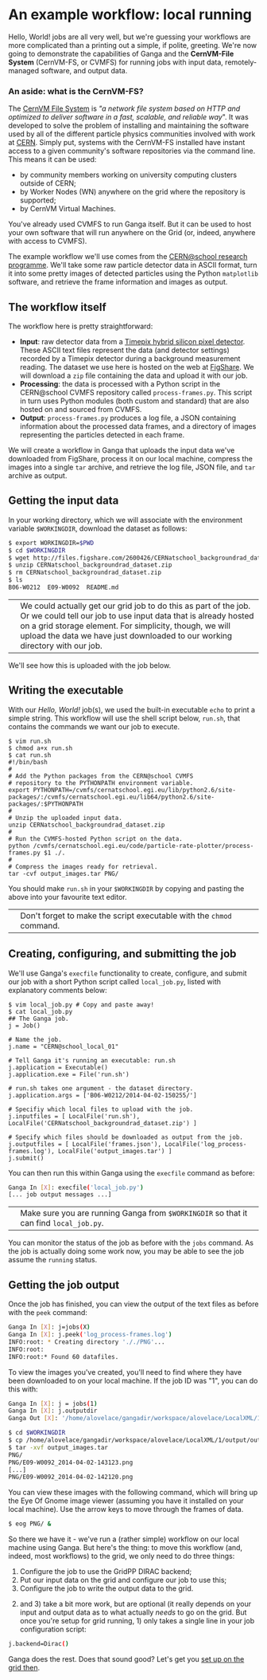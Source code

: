 # An example workflow: local running
Hello, World! jobs are all very well, but we're guessing your
workflows are more complicated than a printing out a simple,
if polite, greeting.
We're now going to demonstrate the capabilities of
Ganga and the **CernVM-File System** (CernVM-FS, or CVMFS)
for running jobs with input data, remotely-managed software,
and output data.

### An aside: what is the CernVM-FS?
The [CernVM File System](http://cernvm.cern.ch/portal/startcvmfs)
is _"a network file system based on HTTP and optimized to deliver
software in a fast, scalable, and reliable way_".
It was developed to solve the problem of installing and
maintaining the software used by all of the different
particle physics communities involved with work at
[CERN](https://cern.ch).
Simply put, systems with the CernVM-FS installed have
instant access to a given community's software repositories
via the command line. This means it can be used:

* by community members working on university computing clusters
outside of CERN;
* by Worker Nodes (WN) anywhere on the grid where the repository is supported;
* by CernVM Virtual Machines.

You've already used CVMFS to run Ganga itself. But it can be used
to host your own software that will run anywhere on the Grid
(or, indeed, anywhere with access to CVMFS).

The example workflow we'll use comes from the
[CERN@school research programme](http://researchinschools.org/CERN/).
We'll take some raw particle detector data in ASCII format,
turn it into some pretty images of detected particles
using the Python `matplotlib` software,
and retrieve the frame information and images as output.

## The workflow itself
The workflow here is pretty straightforward:
* **Input**: raw detector data from a
[Timepix hybrid silicon pixel detector](http://medipix.web.cern.ch).
These ASCII text files represent the data (and detector settings)
recorded by a Timepix detector during a background measurement reading.
The dataset we use here is hosted on the web at
[FigShare](http://figshare.com). We will download a `zip` file
containing the data and upload it with our job.
* **Processing**: the data is processed with a Python script
in the CERN@school CVMFS repository called
`process-frames.py`.
This script in turn uses Python modules (both custom and
standard) that are also hosted on and sourced from CVMFS.
* **Output**: `process-frames.py` produces a log file,
a JSON containing information about the processed
data frames, and a directory of images representing the
particles detected in each frame.

We will create a workflow in Ganga that uploads the
input data we've downloaded from FigShare,
process it on our local machine,
compress the images into a single `tar` archive,
and retrieve the log file, JSON file, and `tar` archive
as output.

## Getting the input data
In your working directory, which we will associate with the
environment variable `$WORKINGDIR`, download the dataset as follows:
```bash
$ export WORKINGDIR=$PWD
$ cd $WORKINGDIR
$ wget http://files.figshare.com/2600426/CERNatschool_backgroundrad_dataset.zip
$ unzip CERNatschool_backgroundrad_dataset.zip
$ rm CERNatschool_backgroundrad_dataset.zip
$ ls
B06-W0212  E09-W0092  README.md
```

<table>
<tr>
<td align='center'><i class="fa fa-info-circle" style='font-size:3em'></i></td>
<td>
We could actually get our grid job to do this as part of the job.
Or we could tell our job to use input data that is already hosted
on a grid storage element. For simplicity, though, we will upload the
data we have just downloaded to our working directory with our job.
</td>
</tr>
</table>

We'll see how this is uploaded with the job below.

## Writing the executable
With our _Hello, World!_ job(s), we used the built-in
executable `echo` to print a simple string.
This workflow will use the shell script below, `run.sh`,
that contains the commands we want our job to execute.

```
$ vim run.sh
$ chmod a+x run.sh
$ cat run.sh
#!/bin/bash
#
# Add the Python packages from the CERN@school CVMFS
# repository to the PYTHONPATH environment variable.
export PYTHONPATH=/cvmfs/cernatschool.egi.eu/lib/python2.6/site-packages/:/cvmfs/cernatschool.egi.eu/lib64/python2.6/site-packages/:$PYTHONPATH
#
# Unzip the uploaded input data.
unzip CERNatschool_backgroundrad_dataset.zip
#
# Run the CVMFS-hosted Python script on the data.
python /cvmfs/cernatschool.egi.eu/code/particle-rate-plotter/process-frames.py $1 ./.
#
# Compress the images ready for retrieval.
tar -cvf output_images.tar PNG/
```

You should make `run.sh` in your `$WORKINGDIR` by copying and
pasting the above into your favourite text editor.

<table>
<tr>
<td align='center'><i class="fa fa-warning" style='font-size:3em'></i></td>
<td>
Don't forget to make the script executable with the <code>chmod</code>
command.
</td>
</tr>
</table>

## Creating, configuring, and submitting the job
We'll use Ganga's `execfile` functionality to create, configure,
and submit our job with a short Python script called
`local_job.py`, listed with explanatory comments below:

```
$ vim local_job.py # Copy and paste away!
$ cat local_job.py
## The Ganga job.
j = Job()

# Name the job.
j.name = "CERN@school_local_01"

# Tell Ganga it's running an executable: run.sh
j.application = Executable()
j.application.exe = File('run.sh')

# run.sh takes one argument - the dataset directory.
j.application.args = ['B06-W0212/2014-04-02-150255/']

# Specifiy which local files to upload with the job.
j.inputfiles = [ LocalFile('run.sh'), LocalFile('CERNatschool_backgroundrad_dataset.zip') ]

# Specify which files should be downloaded as output from the job.
j.outputfiles = [ LocalFile('frames.json'), LocalFile('log_process-frames.log'), LocalFile('output_images.tar') ]
j.submit()
```

You can then run this within Ganga using the `execfile` command
as before:

```bash
Ganga In [X]: execfile('local_job.py')
[... job output messages ...]
```

<table>
<tr>
<td align='center'><i class="fa fa-warning" style='font-size:3em'></i></td>
<td>
Make sure you are running Ganga from <code>$WORKINGDIR</code>
so that it can find <code>local_job.py</code>.
</td>
</tr>
</table>

You can monitor the status of the job as before with the
`jobs` command. As the job is actually doing some work now,
you may be able to see the job assume the `running` status.


## Getting the job output
Once the job has finished, you can view the output of the
text files as before with the `peek` command:
```bash
Ganga In [X]: j=jobs(X)
Ganga In [X]: j.peek('log_process-frames.log')
INFO:root: * Creating directory '././PNG'...
INFO:root:
INFO:root:* Found 60 datafiles.

```
To view the images you've created, you'll need to find where
they have been downloaded to on your local machine.
If the job ID was "1", you can do this with:

```bash
Ganga In [X]: j = jobs(1)
Ganga In [X]: j.outputdir
Ganga Out [X]: '/home/alovelace/gangadir/workspace/alovelace/LocalXML/1/output/'
```

```bash
$ cd $WORKINGDIR
$ cp /home/alovelace/gangadir/workspace/alovelace/LocalXML/1/output/output_images.tar output_images.tar
$ tar -xvf output_images.tar
PNG/
PNG/E09-W0092_2014-04-02-143123.png
[...]
PNG/E09-W0092_2014-04-02-142120.png
```

You can view these images with
the following command, which will bring up the
Eye Of Gnome image viewer (assuming you have it installed
on your local machine).
Use the arrow keys to move through the frames of data.

```bash
$ eog PNG/ &
```

So there we have it - we've run a (rather simple) workflow
on our local machine using Ganga. But here's the thing:
to move this workflow (and, indeed, most workflows) 
to the grid, we only need to do three things:

1. Configure the job to use the GridPP DIRAC backend;
1. Put our input data on the grid and configure our job to use this;
1. Configure the job to write the output data to the grid.

2) and 3) take a bit more work, but are optional (it really depends on
your input and output data as to what actually _needs_ to go
on the grid. But once you're setup for grid running, 1) only takes
a single line in your job configuration script:

```bash
j.backend=Dirac()
```

Ganga does the rest. Does that sound good?
Let's get you
[set up on the grid then](../getting-on-the-grid/getting-on-the-grid.md).

